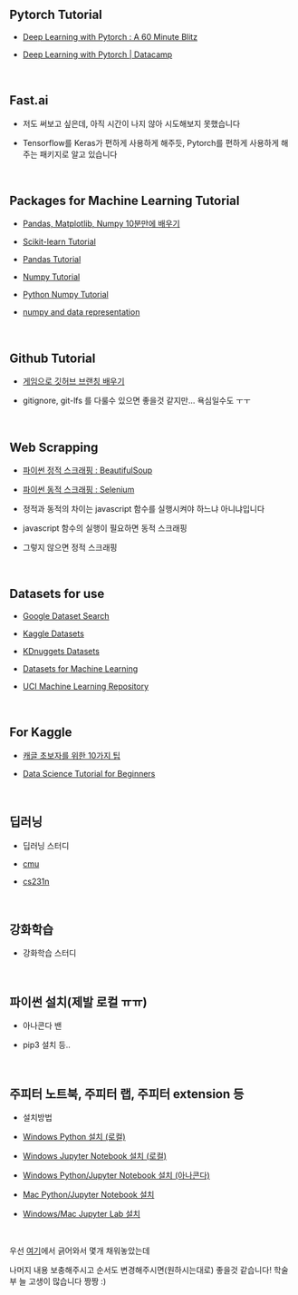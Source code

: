 ## Pytorch Tutorial

- [Deep Learning with Pytorch : A 60 Minute Blitz](https://pytorch.org/tutorials/beginner/deep_learning_60min_blitz.html)

- [Deep Learning with Pytorch | Datacamp](https://www.datacamp.com/courses/deep-learning-with-pytorch)

​     

## Fast.ai

- 저도 써보고 싶은데, 아직 시간이 나지 않아 시도해보지 못했습니다

- Tensorflow를 Keras가 편하게 사용하게 해주듯, Pytorch를 편하게 사용하게 해주는 패키지로 알고 있습니다

​     

## Packages for Machine Learning Tutorial

- [Pandas, Matplotlib, Numpy 10분만에 배우기](https://ourcstory.tistory.com/145)  

- [Scikit-learn Tutorial](https://scikit-learn.org/stable/tutorial/index.html)  

- [Pandas Tutorial](https://pandas.pydata.org/pandas-docs/stable/getting_started/tutorials.html)  

- [Numpy Tutorial](https://docs.scipy.org/doc/numpy/user/quickstart.html) 

- [Python Numpy Tutorial](http://cs231n.github.io/python-numpy-tutorial/)

- [numpy and data representation](https://jalammar.github.io/visual-numpy/?fbclid=IwAR0PVaMtNfqntIkH3VmNWzuUBQjLI8rAHf3Dea1XqvZT78vdSUz3nxncQQk)

​     

## Github Tutorial

- [게임으로 깃허브 브랜칭 배우기](https://learngitbranching.js.org/)

- gitignore, git-lfs 를 다룰수 있으면 좋을것 같지만... 욕심일수도 ㅜㅜ

​     

## Web Scrapping 

- [파이썬 정적 스크래핑 : BeautifulSoup](https://beomi.github.io/2017/01/20/HowToMakeWebCrawler/)  

- [파이썬 동적 스크래핑 : Selenium](https://beomi.github.io/2017/02/27/HowToMakeWebCrawler-With-Selenium/)

- 정적과 동적의 차이는 javascript 함수를 실행시켜야 하느냐 아니냐입니다

- javascript 함수의 실행이 필요하면 동적 스크래핑

- 그렇지 않으면 정적 스크래핑

​     

## Datasets for use

- [Google Dataset Search](https://toolbox.google.com/datasetsearch?fbclid=IwAR3QnkmmXsVY8zoGlz3t4HzmxcVSliDIruPSud7EnZoz7eUqGzrgXBeLNzc) 

- [Kaggle Datasets](https://www.kaggle.com/datasets)  

- [KDnuggets Datasets](https://www.kdnuggets.com/datasets/index.html)  

- [Datasets for Machine Learning](https://www.datasetlist.com/?fbclid=IwAR3Pc48OZU3eMRs-W8ai5lZkUnLHJlrUNrD2-RNltR_u8p5jjtit2gtQY0s)

- [UCI Machine Learning Repository](https://archive.ics.uci.edu/ml/index.php)

​     

## For Kaggle

- [캐글 초보자를 위한 10가지 팁](https://subinium.github.io/kaggle-tips/?fbclid=IwAR1pXxLM_7ztEwEndSXAXJVLn-aMFdfqL_Ru2zxnw1djfdrPMKLrrnG3A9c)  

- [Data Science Tutorial for Beginners](https://www.kaggle.com/kanncaa1/data-sciencetutorial-for-beginners?fbclid=IwAR0t1nPPQNWbrfIPDYtU3In3Q4AhU29M1bfpOeOvP4lXQD1liIR_Px04dZg)

​     

## 딥러닝

- 딥러닝 스터디

- [cmu](https://www.youtube.com/channel/UC8hYZGEkI2dDO8scT8C5UQA)

- [cs231n](https://www.youtube.com/playlist?list=PL3FW7Lu3i5JvHM8ljYj-zLfQRF3EO8sYv)

​     

## 강화학습

- 강화학습 스터디

​     

## 파이썬 설치(제발 로컬 ㅠㅠ)

- 아나콘다 밴

- pip3 설치 등..

​     

## 주피터 노트북, 주피터 랩, 주피터 extension 등

- 설치방법

- [Windows Python 설치 (로컬)](https://medium.com/@psychet_learn/python-%EA%B8%B0%EC%B4%88-2%EC%9E%A5-python-%EC%84%A4%EC%B9%98-%EB%B0%8F-%ED%99%98%EA%B2%BD%EC%84%A4%EC%A0%95-windows-ver-b030d96bcbd0)  
- [Windows Jupyter Notebook 설치 (로컬)](https://brunch.co.kr/@mapthecity/16)  


- [Windows Python/Jupyter Notebook 설치 (아나콘다)](https://tensorflow.blog/%EC%9C%88%EB%8F%84%EC%9A%B0%EC%A6%88%EC%97%90-%EC%95%84%EB%82%98%EC%BD%98%EB%8B%A4-%ED%85%90%EC%84%9C%ED%94%8C%EB%A1%9C%EC%9A%B0-%EC%84%A4%EC%B9%98%ED%95%98%EA%B8%B0/)

- [Mac Python/Jupyter Notebook 설치](https://www.appsmint.com/2016/10/jupyteripython-notebook.html)  

- [Windows/Mac Jupyter Lab 설치](https://jupyterlab.readthedocs.io/en/stable/getting_started/installation.html)

​     

우선 [여기](https://github.com/KU-BIG/project_default_to_clone)에서 긁어와서 몇개 채워놓았는데

나머지 내용 보충해주시고 순서도 변경해주시면(원하시는대로) 좋을것 같습니다! 학술부 늘 고생이 많습니다 짱짱 :)

​     
